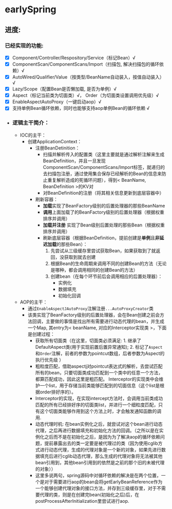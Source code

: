 # earlySpring

## 进度:

### 已经实现的功能:
- [x] Component/Controller/Respository/Service（标记Bean）√
- [x] ComponentScan/ComponentScans/Import（扫描包, 解决扫描包的循环依赖）√
- [x] AutoWired/Qualifier/Value（按类型/BeanName自动装入，按值自动装入）√
- [x] Lazy/Scope（配置Bean是否懒加载, 是否为单例）√
- [x] Aspect（标记当前类为切面类）√， Order（为切面类设置调用优先级）√
- [x] EnableAspectAutoProxy（一键启动aop）√
- [x] 支持单例Bean循环依赖，同时也能够支持aop单例Bean的循环依赖 √

 - ### 逻辑主干简介：
    - IOC的主干：
        - 创建ApplicationContext：
            - 注册BeanDetinition：
                - 扫描并解析传入的配置类（这里主要就是通过解析注解来生成BeanDefinition，并且一旦发现ComponentScan/ComponentScans/Import标签，就递归的去扫描包注册，通过使用集合保存已经解析的Bean的信息来防止重复解析造成的死循环问题），得到< BeanName, BeanDefinition >的KV对
                - 对BeanDefinition的注册（将其相关信息更新到底层容器中）
            - 刷新容器：
                - **加载**实现了BeanFactory级别的后置处理器的那些BeanName
                - **调用**上面加载了的BeanFactory级别的后置处理器（根据权重排序并调用）
                - **加载并注册** 实现了Bean级别后置处理的那些Bean（根据权重排序并调用）
                - 刷新底层容器（根据BeanDefinition，提前创建是**单例**且**非延迟加载**的那些Bean）：
                    1. 先尝试从三级缓存里尝试获取Bean，如果获取到了就返回，没获取到就去创建
                    2. 根据Bean的生命周期来调用不同的创建Bean的方法（无论是哪种，都会调用相同的创建Bean的方法）
                    3. 创建bean（在每个环节前后会调用相应的后置处理器）：
                        - 实例化
                        - 数据填充
                        - 初始化回调
    - AOP的主干：
        - 通过`EnableAspectJAutoProxy`注解注册`...AutoProxyCreator`类
        - 该类实现了BeanFactory级别的后置处理器，会在Bean创建之前会方法回调，主要做的事情是找出所有需要进行动态代理的bean，并生成一个Map, 其entry为< beanName, 对应的Interceptor实现类 >，下面是创建过程：
            - 获取所有切面类（在这里，切面类必须满足: 1. 继承了DefaultAspect类(用于实现前置后置异常通知); 2. 标记了`Aspect`和`Order`注解，前者的参数为pointcut数组，后者参数为Aspect的执行优先级 ）
            - 粗粒度匹配，借助aspectj对pointcut表达式的解析，去尝试匹配所有的bean，只要切面类成功匹配到一个类中的任意一个方法，都算匹配成功，因此这里是粗匹配。 Interceptor的实现类中会维护一个list，用于存储当前类能够匹配到的切面信息（这个list是根据order排好序的）。
            - Interceptor的实现，在实现intercept方法时，会调用当前类成功匹配的所有已经排好序的切面类list，并进行一个细粒度匹配，只有这个切面类能够作用到这个方法上时，才会触发通知函数的调用.
            - 动态代理时机: 在bean实例化之后，就尝试对这个bean进行动态代理，之后再进行数据填充和初始化方法的回调。（之所以是在实例化之后而不是在初始化之后，是因为为了解决aop的循环依赖问题，提前暴露出去的类一定要是被代理过的类（因为使用cglib方式进行动态代理，生成的代理对象是一个新的对象，如果先进行数据填充后进行cglib动态代理，那么生成的代理对象将无法被其他bean引用到，其他bean引用到的依然是之前的那个旧的未被代理的对象））
            - 这里多说两句，spring源码中对循环依赖的解决是在两个位置，一个是对于需要进行aop的bean会将getEarlyBeanReference作为一个能够创建代理对象的接口方法，并存到三级缓存里，对于不需要代理的类，则是在创建完bean(初始化之后)后，在postProcessAfterInitialization里尝试进行aop.  


